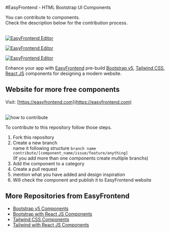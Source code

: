 #EasyFrontend - HTML Bootstrap UI Components

You can contribute to components. <br />
Check the description below for the contribution process. 
<br /><br />

[![EasyFrontend Editor](https://assets.easyfrontend.com/tailwind/images/banner/easyfrontend_at1.png)](http://easyfrontend.com/)

[![EasyFrontend Editor](https://assets.easyfrontend.com/tailwind/images/banner/easyfrontend_at2.png)](http://easyfrontend.com/)

[![EasyFrontend Editor](https://assets.easyfrontend.com/tailwind/images/banner/easyfrontend_at3.png)](http://easyfrontend.com/)


Enhance your app with [EasyFrontend](https://easyfrontend.com) pre-build [Bootstrap v5](https://easyfrontend.com/bootstrap), [Tailwind CSS](https://easyfrontend.com/tailwind), [React JS](https://easyfrontend.com/react-js)
components for designing a modern website.

## Website for more free components




Visit: [https://easyfrontend.com](https://easyfrontend.com)
<br /> <br />

![how to contribute](https://assets.easyfrontend.com/uploads/block-banner/contribute.png)

 To contribute to this repository follow those steps. 
 1. Fork this repository
 2. Create a new branch <br />
 name it following structure  `branch name contribute/[component_name/issue/feature/anything]` <br />  (If you add more than one components create multiple branchs)
 3. Add the component to a category
 4. Create a pull request
 5. mention what you have added and design inspiration
 6. Will check the component and publish it to EasyFrontend website


## More Repositories from EasyFrontend

- [Bootstrap v5 Components](https://github.com/EasyFrontend-com/html-bootstrap-components)
- [Bootstrap with React JS Components](https://github.com/EasyFrontend-com/react-bootstrap-components)
- [Tailwind CSS Components](https://github.com/EasyFrontend-com/html-tailwindcss-components)
- [Tailwind with React JS Components](https://github.com/EasyFrontend-com/react-tailwindcss-components)

